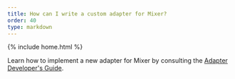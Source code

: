 ```yaml
---
title: How can I write a custom adapter for Mixer?
order: 40
type: markdown
---
```

{% include home.html %}

Learn how to implement a new adapter for Mixer by consulting the
[Adapter Developer's Guide](https://github.com/istio/istio/blob/master/mixer/doc/adapters.md).
